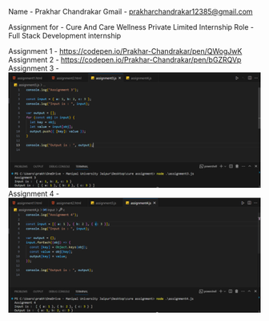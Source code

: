 Name - Prakhar Chandrakar
Gmail - prakharchandrakar12385@gmail.com

Assignment for - Cure And Care Wellness Private Limited
Internship Role - Full Stack Development internship

Assignment 1 - https://codepen.io/Prakhar-Chandrakar/pen/QWogJwK
Assignment 2 - https://codepen.io/Prakhar-Chandrakar/pen/bGZRQVp
Assignment 3 - ![Assignment3-Screenshot](Assignment_3.png)
Assignment 4 - ![Assignment4-Screenshot](Assignment_4.png)
